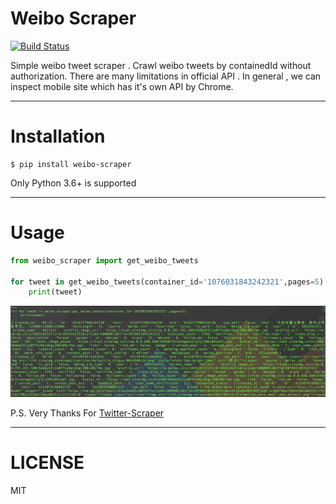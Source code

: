 # Weibo Scraper

[![Build Status](https://travis-ci.org/Xarrow/weibo-scraper.svg?branch=master)](https://travis-ci.org/Xarrow/weibo-scraper)


Simple weibo tweet scraper . Crawl weibo tweets by containedId without authorization.
There are many limitations in official API .
In general , we can inspect mobile site which has it's own API by Chrome.

----
# Installation

```shell
$ pip install weibo-scraper

```

Only Python 3.6+ is supported

----
# Usage

```python
from weibo_scraper import get_weibo_tweets

for tweet in get_weibo_tweets(container_id='1076031843242321',pages=5):
    print(tweet)
```

![img](weibo_tweets.png)

P.S. Very Thanks For [Twitter-Scraper](https://github.com/kennethreitz/twitter-scraper)

---
# LICENSE

MIT
